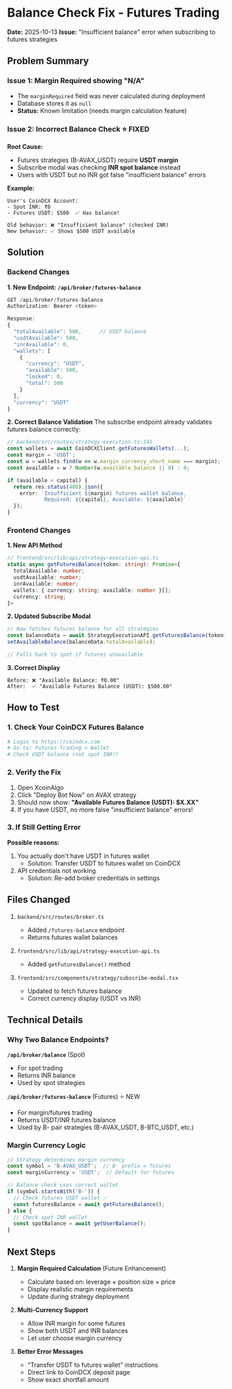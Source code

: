 # Balance Check Fix - Futures Trading

**Date:** 2025-10-13
**Issue:** "Insufficient balance" error when subscribing to futures strategies

## Problem Summary

### Issue 1: Margin Required showing "N/A"
- The `marginRequired` field was never calculated during deployment
- Database stores it as `null`
- **Status:** Known limitation (needs margin calculation feature)

### Issue 2: Incorrect Balance Check ⭐ FIXED
**Root Cause:**
- Futures strategies (B-AVAX_USDT) require **USDT margin**
- Subscribe modal was checking **INR spot balance** instead
- Users with USDT but no INR got false "insufficient balance" errors

**Example:**
```
User's CoinDCX Account:
- Spot INR: ₹0
- Futures USDT: $500  ✅ Has balance!

Old behavior: ❌ "Insufficient balance" (checked INR)
New behavior: ✅ Shows $500 USDT available
```

## Solution

### Backend Changes

**1. New Endpoint: `/api/broker/futures-balance`**
```typescript
GET /api/broker/futures-balance
Authorization: Bearer <token>

Response:
{
  "totalAvailable": 500,      // USDT balance
  "usdtAvailable": 500,
  "inrAvailable": 0,
  "wallets": [
    {
      "currency": "USDT",
      "available": 500,
      "locked": 0,
      "total": 500
    }
  ],
  "currency": "USDT"
}
```

**2. Correct Balance Validation**
The subscribe endpoint already validates futures balance correctly:
```typescript
// backend/src/routes/strategy-execution.ts:141
const wallets = await CoinDCXClient.getFuturesWallets(...);
const margin = 'USDT';
const w = wallets.find(w => w.margin_currency_short_name === margin);
const available = w ? Number(w.available_balance || 0) : 0;

if (available < capital) {
  return res.status(400).json({
    error: `Insufficient ${margin} futures wallet balance.
            Required: ${capital}, Available: ${available}`
  });
}
```

### Frontend Changes

**1. New API Method**
```typescript
// frontend/src/lib/api/strategy-execution-api.ts
static async getFuturesBalance(token: string): Promise<{
  totalAvailable: number;
  usdtAvailable: number;
  inrAvailable: number;
  wallets: { currency: string; available: number }[];
  currency: string;
}>
```

**2. Updated Subscribe Modal**
```typescript
// Now fetches futures balance for all strategies
const balanceData = await StrategyExecutionAPI.getFuturesBalance(token);
setAvailableBalance(balanceData.totalAvailable);

// Falls back to spot if futures unavailable
```

**3. Correct Display**
```
Before: ❌ "Available Balance: ₹0.00"
After:  ✅ "Available Futures Balance (USDT): $500.00"
```

## How to Test

### 1. Check Your CoinDCX Futures Balance
```bash
# Login to https://coindcx.com
# Go to: Futures Trading > Wallet
# Check USDT balance (not spot INR!)
```

### 2. Verify the Fix
1. Open XcoinAlgo
2. Click "Deploy Bot Now" on AVAX strategy
3. Should now show: **"Available Futures Balance (USDT): $X.XX"**
4. If you have USDT, no more false "insufficient balance" errors!

### 3. If Still Getting Error
**Possible reasons:**
1. You actually don't have USDT in futures wallet
   - Solution: Transfer USDT to futures wallet on CoinDCX
2. API credentials not working
   - Solution: Re-add broker credentials in settings

## Files Changed

1. `backend/src/routes/broker.ts`
   - Added `/futures-balance` endpoint
   - Returns futures wallet balances

2. `frontend/src/lib/api/strategy-execution-api.ts`
   - Added `getFuturesBalance()` method

3. `frontend/src/components/strategy/subscribe-modal.tsx`
   - Updated to fetch futures balance
   - Correct currency display (USDT vs INR)

## Technical Details

### Why Two Balance Endpoints?

**`/api/broker/balance`** (Spot)
- For spot trading
- Returns INR balance
- Used by spot strategies

**`/api/broker/futures-balance`** (Futures) ⭐ NEW
- For margin/futures trading
- Returns USDT/INR futures balance
- Used by B- pair strategies (B-AVAX_USDT, B-BTC_USDT, etc.)

### Margin Currency Logic
```typescript
// Strategy determines margin currency
const symbol = 'B-AVAX_USDT';  // B- prefix = futures
const marginCurrency = 'USDT';  // Default for futures

// Balance check uses correct wallet
if (symbol.startsWith('B-')) {
  // Check futures USDT wallet ✅
  const futuresBalance = await getFuturesBalance();
} else {
  // Check spot INR wallet
  const spotBalance = await getUserBalance();
}
```

## Next Steps

1. **Margin Required Calculation** (Future Enhancement)
   - Calculate based on: leverage × position size × price
   - Display realistic margin requirements
   - Update during strategy deployment

2. **Multi-Currency Support**
   - Allow INR margin for some futures
   - Show both USDT and INR balances
   - Let user choose margin currency

3. **Better Error Messages**
   - "Transfer USDT to futures wallet" instructions
   - Direct link to CoinDCX deposit page
   - Show exact shortfall amount


